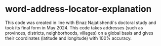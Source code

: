# word-address-locator-explanation
This code was created in line with Elnaz Najatishendi's doctoral study and took its final form in May 2024. This code takes addresses (such as provinces, districts, neighborhoods, villages) on a global basis and gives their coordinates (latitude and longitude) with 100% accuracy.
